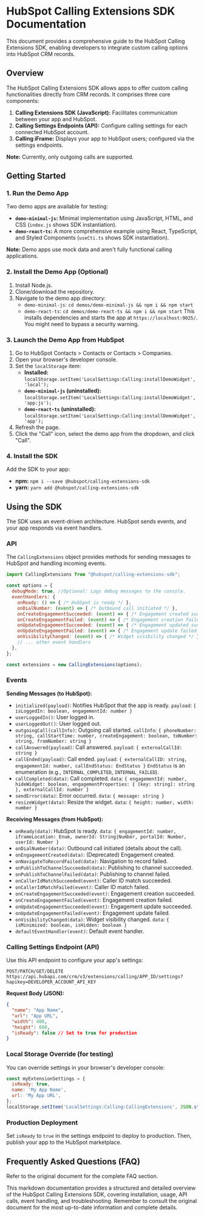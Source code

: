 # HubSpot Calling Extensions SDK Documentation

This document provides a comprehensive guide to the HubSpot Calling Extensions SDK, enabling developers to integrate custom calling options into HubSpot CRM records.

## Overview

The HubSpot Calling Extensions SDK allows apps to offer custom calling functionalities directly from CRM records.  It comprises three core components:

1. **Calling Extensions SDK (JavaScript):** Facilitates communication between your app and HubSpot.
2. **Calling Settings Endpoints (API):** Configure calling settings for each connected HubSpot account.
3. **Calling iFrame:** Displays your app to HubSpot users; configured via the settings endpoints.


**Note:** Currently, only outgoing calls are supported.


## Getting Started

### 1. Run the Demo App

Two demo apps are available for testing:

* **`demo-minimal-js`:** Minimal implementation using JavaScript, HTML, and CSS (`index.js` shows SDK instantiation).
* **`demo-react-ts`:**  A more comprehensive example using React, TypeScript, and Styled Components (`useCti.ts` shows SDK instantiation).

**Note:** Demo apps use mock data and aren't fully functional calling applications.

### 2. Install the Demo App (Optional)

1. Install Node.js.
2. Clone/download the repository.
3. Navigate to the demo app directory:
   * `demo-minimal-js`: `cd demos/demo-minimal-js && npm i && npm start`
   * `demo-react-ts`: `cd demos/demo-react-ts && npm i && npm start`
   This installs dependencies and starts the app at `https://localhost:9025/`. You might need to bypass a security warning.

### 3. Launch the Demo App from HubSpot

1. Go to HubSpot Contacts > Contacts or Contacts > Companies.
2. Open your browser's developer console.
3. Set the `localStorage` item:
   * **Installed:** `localStorage.setItem('LocalSettings:Calling:installDemoWidget', 'local');`
   * **`demo-minimal-js` (uninstalled):** `localStorage.setItem('LocalSettings:Calling:installDemoWidget', 'app:js');`
   * **`demo-react-ts` (uninstalled):** `localStorage.setItem('LocalSettings:Calling:installDemoWidget', 'app');`
4. Refresh the page.
5. Click the "Call" icon, select the demo app from the dropdown, and click "Call".


### 4. Install the SDK

Add the SDK to your app:

* **npm:** `npm i --save @hubspot/calling-extensions-sdk`
* **yarn:** `yarn add @hubspot/calling-extensions-sdk`


## Using the SDK

The SDK uses an event-driven architecture. HubSpot sends events, and your app responds via event handlers.

### API

The `CallingExtensions` object provides methods for sending messages to HubSpot and handling incoming events.


```javascript
import CallingExtensions from "@hubspot/calling-extensions-sdk";

const options = {
  debugMode: true, //Optional: Logs debug messages to the console.
  eventHandlers: {
    onReady: () => { /* HubSpot is ready */ },
    onDialNumber: (event) => { /* Outbound call initiated */ },
    onCreateEngagementSucceeded: (event) => { /* Engagement created successfully */ },
    onCreateEngagementFailed: (event) => { /* Engagement creation failed */ },
    onUpdateEngagementSucceeded: (event) => { /* Engagement updated successfully */ },
    onUpdateEngagementFailed: (event) => { /* Engagement update failed */ },
    onVisibilityChanged: (event) => { /* Widget visibility changed */ },
    // ... other event handlers
  },
};

const extensions = new CallingExtensions(options);
```

### Events

**Sending Messages (to HubSpot):**

* `initialized(payload)`: Notifies HubSpot that the app is ready.  `payload`: `{ isLoggedIn: boolean, engagementId: number }`
* `userLoggedIn()`: User logged in.
* `userLoggedOut()`: User logged out.
* `outgoingCall(callInfo)`: Outgoing call started. `callInfo`: `{ phoneNumber: string, callStartTime: number, createEngagement: boolean, toNumber: string, fromNumber: string }`
* `callAnswered(payload)`: Call answered. `payload`: `{ externalCallId: string }`
* `callEnded(payload)`: Call ended. `payload`: `{ externalCallID: string, engagementId: number, callEndStatus: EndStatus }`  `EndStatus` is an enumeration (e.g., `INTERNAL_COMPLETED`, `INTERNAL_FAILED`).
* `callCompleted(data)`: Call completed.  `data`: `{ engagementId: number, hideWidget: boolean, engagementProperties: { [key: string]: string }, externalCallId: number }`
* `sendError(data)`: Error occurred. `data`: `{ message: string }`
* `resizeWidget(data)`: Resize the widget. `data`: `{ height: number, width: number }`


**Receiving Messages (from HubSpot):**

* `onReady(data)`: HubSpot is ready.  `data`: `{ engagementId: number, iframeLocation: Enum, ownerId: String|Number, portalId: Number, userId: Number }`
* `onDialNumber(data)`: Outbound call initiated (details about the call).
* `onEngagementCreated(data)`: (Deprecated) Engagement created.
* `onNavigateToRecordFailed(data)`: Navigation to record failed.
* `onPublishToChannelSucceeded(data)`: Publishing to channel succeeded.
* `onPublishToChannelFailed(data)`: Publishing to channel failed.
* `onCallerIdMatchSucceeded(event)`: Caller ID match succeeded.
* `onCallerIdMatchFailed(event)`: Caller ID match failed.
* `onCreateEngagementSucceeded(event)`: Engagement creation succeeded.
* `onCreateEngagementFailed(event)`: Engagement creation failed.
* `onUpdateEngagementSucceeded(event)`: Engagement update succeeded.
* `onUpdateEngagementFailed(event)`: Engagement update failed.
* `onVisibilityChanged(data)`: Widget visibility changed. `data`: `{ isMinimized: boolean, isHidden: boolean }`
* `defaultEventHandler(event)`: Default event handler.


### Calling Settings Endpoint (API)

Use this API endpoint to configure your app's settings:

`POST/PATCH/GET/DELETE https://api.hubapi.com/crm/v3/extensions/calling/APP_ID/settings?hapikey=DEVELOPER_ACCOUNT_API_KEY`

**Request Body (JSON):**

```json
{
  "name": "App Name",
  "url": "App URL",
  "width": 400,
  "height": 600,
  "isReady": false // Set to true for production
}
```

### Local Storage Override (for testing)

You can override settings in your browser's developer console:

```javascript
const myExtensionSettings = {
  isReady: true,
  name: 'My App Name',
  url: 'My App URL',
};
localStorage.setItem('LocalSettings:Calling:CallingExtensions', JSON.stringify(myExtensionSettings));
```

### Production Deployment

Set `isReady` to `true` in the settings endpoint to deploy to production.  Then, publish your app to the HubSpot marketplace.


## Frequently Asked Questions (FAQ)

Refer to the original document for the complete FAQ section.


This markdown documentation provides a structured and detailed overview of the HubSpot Calling Extensions SDK, covering installation, usage, API calls, event handling, and troubleshooting.  Remember to consult the original document for the most up-to-date information and complete details.
